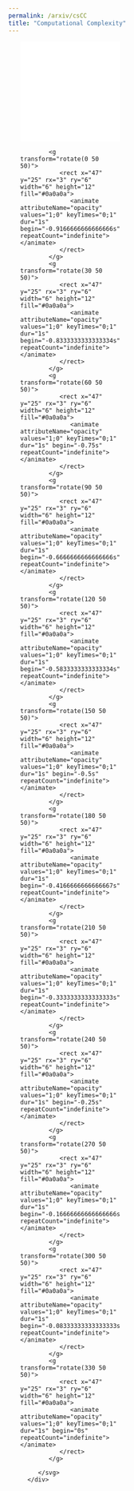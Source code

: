 ```yaml
---
permalink: /arxiv/csCC
title: "Computational Complexity"
---
```


<ol class="breathe-horizontal" start="1"> 
   <div class="news-list">
      <div class="inner" style="width: 200px; height: 200px;">
         <svg xmlns="http://www.w3.org/2000/svg" xmlns:xlink="http://www.w3.org/1999/xlink" style="margin:auto;background:#fff;display:block;" width="200px" height="200px" viewBox="0 0 100 100" preserveAspectRatio="xMidYMid">
         
            <g transform="rotate(0 50 50)">
               <rect x="47" y="25" rx="3" ry="6" width="6" height="12" fill="#0a0a0a">
                  <animate attributeName="opacity" values="1;0" keyTimes="0;1" dur="1s" begin="-0.9166666666666666s" repeatCount="indefinite"></animate>
               </rect>
            </g>
            <g transform="rotate(30 50 50)">
               <rect x="47" y="25" rx="3" ry="6" width="6" height="12" fill="#0a0a0a">
                  <animate attributeName="opacity" values="1;0" keyTimes="0;1" dur="1s" begin="-0.8333333333333334s" repeatCount="indefinite"></animate>
               </rect>
            </g>
            <g transform="rotate(60 50 50)">
               <rect x="47" y="25" rx="3" ry="6" width="6" height="12" fill="#0a0a0a">
                  <animate attributeName="opacity" values="1;0" keyTimes="0;1" dur="1s" begin="-0.75s" repeatCount="indefinite"></animate>
               </rect>
            </g>
            <g transform="rotate(90 50 50)">
               <rect x="47" y="25" rx="3" ry="6" width="6" height="12" fill="#0a0a0a">
                  <animate attributeName="opacity" values="1;0" keyTimes="0;1" dur="1s" begin="-0.6666666666666666s" repeatCount="indefinite"></animate>
               </rect>
            </g>
            <g transform="rotate(120 50 50)">
               <rect x="47" y="25" rx="3" ry="6" width="6" height="12" fill="#0a0a0a">
                  <animate attributeName="opacity" values="1;0" keyTimes="0;1" dur="1s" begin="-0.5833333333333334s" repeatCount="indefinite"></animate>
               </rect>
            </g>
            <g transform="rotate(150 50 50)">
               <rect x="47" y="25" rx="3" ry="6" width="6" height="12" fill="#0a0a0a">
                  <animate attributeName="opacity" values="1;0" keyTimes="0;1" dur="1s" begin="-0.5s" repeatCount="indefinite"></animate>
               </rect>
            </g>
            <g transform="rotate(180 50 50)">
               <rect x="47" y="25" rx="3" ry="6" width="6" height="12" fill="#0a0a0a">
                  <animate attributeName="opacity" values="1;0" keyTimes="0;1" dur="1s" begin="-0.4166666666666667s" repeatCount="indefinite"></animate>
               </rect>
            </g>
            <g transform="rotate(210 50 50)">
               <rect x="47" y="25" rx="3" ry="6" width="6" height="12" fill="#0a0a0a">
                  <animate attributeName="opacity" values="1;0" keyTimes="0;1" dur="1s" begin="-0.3333333333333333s" repeatCount="indefinite"></animate>
               </rect>
            </g>
            <g transform="rotate(240 50 50)">
               <rect x="47" y="25" rx="3" ry="6" width="6" height="12" fill="#0a0a0a">
                  <animate attributeName="opacity" values="1;0" keyTimes="0;1" dur="1s" begin="-0.25s" repeatCount="indefinite"></animate>
               </rect>
            </g>
            <g transform="rotate(270 50 50)">
               <rect x="47" y="25" rx="3" ry="6" width="6" height="12" fill="#0a0a0a">
                  <animate attributeName="opacity" values="1;0" keyTimes="0;1" dur="1s" begin="-0.16666666666666666s" repeatCount="indefinite"></animate>
               </rect>
            </g>
            <g transform="rotate(300 50 50)">
               <rect x="47" y="25" rx="3" ry="6" width="6" height="12" fill="#0a0a0a">
                  <animate attributeName="opacity" values="1;0" keyTimes="0;1" dur="1s" begin="-0.08333333333333333s" repeatCount="indefinite"></animate>
               </rect>
            </g>
            <g transform="rotate(330 50 50)">
               <rect x="47" y="25" rx="3" ry="6" width="6" height="12" fill="#0a0a0a">
                  <animate attributeName="opacity" values="1;0" keyTimes="0;1" dur="1s" begin="0s" repeatCount="indefinite"></animate>
               </rect>
            </g>

         </svg>
      </div>
   </div>
</ol>

<script type="text/javascript" language="javascript">
   async function arxiv_search(cat, max_results) {
      let fetchAwait = await fetch('https://export.arxiv.org/api/query?search_query=cat:'+cat+'&start=0&max_results='+max_results+'&sortBy=submittedDate&sortOrder=descending')
      let res = await fetchAwait.text()
      let result = res.substring(res.indexOf('<entry>')).split('<entry>')
      let data = []
      result.forEach((item,index) => {
         item = item.slice(0,item.indexOf("</entry>"))
         item = item.trim().split('</')
         let obj = {authors: [], categories: []}
         for(let i = 0; i<item.length; i++) {
               item[i] = item[i].slice(item[i].indexOf('<')+1).trim() 
               let propname = item[i].slice(0,item[i].indexOf('>'))
               if(propname === "author") {
                  obj.authors.push(item[i].slice(item[i].indexOf('<name>')+6))
               } else if(propname.includes('name')) {
                  
               } else if(propname.includes('comment')) {
                  obj.initialUpload = item[i].slice(propname.length+1)
                  obj.initialUpload = obj.initialUpload.slice(0,obj.initialUpload.indexOf(' init'))
               } else if(propname.includes('link')) {
                  obj.link = item[i].slice(item[i].indexOf("href=\"")+6)
                  obj.link = obj.link.slice(0,obj.link.indexOf('"'))
                  item[i] = item[i].split('category')
                  item[i].forEach(ele => {
                     if(ele.includes('term')) {
                           let cate = ele.slice(ele.indexOf('term="')+6)
                           cate = cate.slice(0,cate.indexOf('"'))
                           obj.categories.push(cate)
                     }
                  })
               } else {
                  obj[propname] = item[i].slice(propname.length+1)
               }
         }
         if(index > 0) data.push(obj)
         window.data = data
      })
      setTimeout(() => {
         let content = []
         window.data.forEach((news) => {
            content.push(`
               <li class="news-item">
                  [<a class="news-id" href="${news.link}">${news.id.split("/").at(-1)}</a>] <b>${news.title}</b>
                  <p class="authors"><b>Authors:</b> ${news.authors.join(", ")}</p>
                  <p class="abstract"><b>Abstract:</b> ${news.summary.slice(0,200)}...</p>
                  <p class="tags is-small"><b>tags:</b> ${news.categories.slice(1).join(', ')}</p>
                  <p class="submitted">
                     <b>Submitted:</b> ${news.published.slice(0, 10)}
                  </p>
               </li>
            `)
         })
         document.querySelector('.news-list').innerHTML = content.join("")
      }, 1000)
   }

   arxiv_search(cat="cs.CC", max_results=15)

</script>
